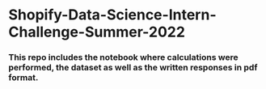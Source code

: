 # Shopify-Data-Science-Intern-Challenge-Summer-2022

### This repo includes the notebook where calculations were performed, the dataset as well as the written responses in pdf format. 
